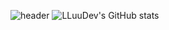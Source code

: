 ![header](https://capsule-render.vercel.app/api?type=waving&color=gradient&height=250&section=header&text=LLuuDev&fontSize=70)
![LLuuDev's GitHub stats](https://github-readme-stats.vercel.app/api?username=LLuuDev&bg_color=30,e96443,904e95&title_color=fff&text_color=fff)
